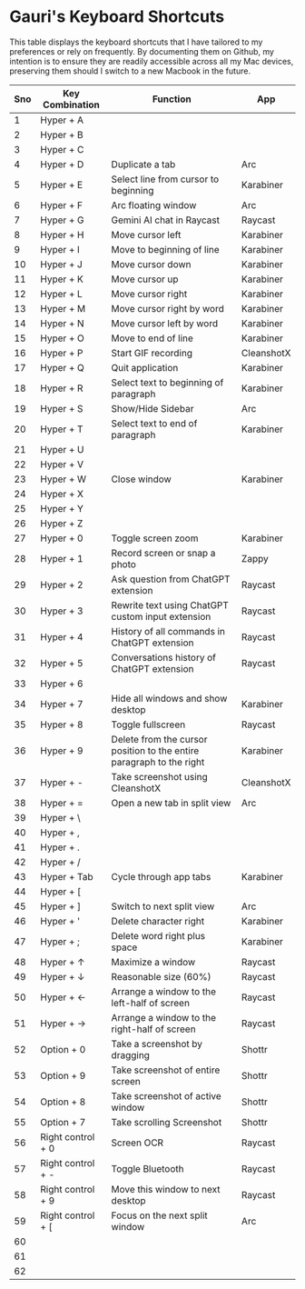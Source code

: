# Gauri's Keyboard Shortcuts

This table displays the keyboard shortcuts that I have tailored to my preferences or rely on frequently. By documenting them on Github, my intention is to ensure they are readily accessible across all my Mac devices, preserving them should I switch to a new Macbook in the future.



| Sno | Key Combination   | Function                                                             | App        |
| --- | ----------------- | -------------------------------------------------------------------- | ---------- |
| 1   | Hyper + A         |                                                                      |            |
| 2   | Hyper + B         |                                                                      |            |
| 3   | Hyper + C         |                                                                      |            |
| 4   | Hyper + D         | Duplicate a tab                                                      | Arc        |
| 5   | Hyper + E         | Select line from cursor to beginning                                 | Karabiner  |
| 6   | Hyper + F         | Arc floating window                                                  | Arc        |
| 7   | Hyper + G         | Gemini AI chat in Raycast                                            | Raycast    |
| 8   | Hyper + H         | Move cursor left                                                     | Karabiner  |
| 9   | Hyper + I         | Move to beginning of line                                            | Karabiner  |
| 10  | Hyper + J         | Move cursor down                                                     | Karabiner  |
| 11  | Hyper + K         | Move cursor up                                                       | Karabiner  |
| 12  | Hyper + L         | Move cursor right                                                    | Karabiner  |
| 13  | Hyper + M         | Move cursor right by word                                            | Karabiner  |
| 14  | Hyper + N         | Move cursor left by word                                             | Karabiner  |
| 15  | Hyper + O         | Move to end of line                                                  | Karabiner  |
| 16  | Hyper + P         | Start GIF recording                                                  | CleanshotX |
| 17  | Hyper + Q         | Quit application                                                     | Karabiner  |
| 18  | Hyper + R         | Select text to beginning of paragraph                                | Karabiner  |
| 19  | Hyper + S         | Show/Hide Sidebar                                                    | Arc        |
| 20  | Hyper + T         | Select text to end of paragraph                                      | Karabiner  |
| 21  | Hyper + U         |                                                                      |            |
| 22  | Hyper + V         |                                                                      |            |
| 23  | Hyper + W         | Close window                                                         | Karabiner  |
| 24  | Hyper + X         |                                                                      |            |
| 25  | Hyper + Y         |                                                                      |            |
| 26  | Hyper + Z         |                                                                      |            |
| 27  | Hyper + 0         | Toggle screen zoom                                                   | Karabiner  |
| 28  | Hyper + 1         | Record screen or snap a photo                                        | Zappy      |
| 29  | Hyper + 2         | Ask question from ChatGPT extension                                  | Raycast    |
| 30  | Hyper + 3         | Rewrite text using ChatGPT custom input extension                    | Raycast    |
| 31  | Hyper + 4         | History of all commands in ChatGPT extension                         | Raycast    |
| 32  | Hyper + 5         | Conversations history of ChatGPT extension                           | Raycast    |
| 33  | Hyper + 6         |                                                                      |            |
| 34  | Hyper + 7         | Hide all windows and show desktop                                    | Karabiner  |
| 35  | Hyper + 8         | Toggle fullscreen                                                    | Raycast    |
| 36  | Hyper + 9         | Delete from the cursor position to the entire paragraph to the right | Karabiner  |
| 37  | Hyper + -         | Take screenshot using CleanshotX                                     | CleanshotX |
| 38  | Hyper + =         | Open a new tab in split view                                         | Arc        |
| 39  | Hyper + \\        |                                                                      |            |
| 40  | Hyper + ,         |                                                                      |            |
| 41  | Hyper + .         |                                                                      |            |
| 42  | Hyper + /         |                                                                      |            |
| 43  | Hyper + Tab       | Cycle through app tabs                                               | Karabiner  |
| 44  | Hyper + [         |                                                                      |            |
| 45  | Hyper + ]         | Switch to next split view                                            | Arc        |
| 46  | Hyper + '         | Delete character right                                               | Karabiner  |
| 47  | Hyper + ;         | Delete word right plus space                                         | Karabiner  |
| 48  | Hyper + ↑         | Maximize a window                                                    | Raycast    |
| 49  | Hyper + ↓         | Reasonable size (60%)                                                | Raycast    |
| 50  | Hyper + ←         | Arrange a window to the left-half of screen                          | Raycast    |
| 51  | Hyper + →         | Arrange a window to the right-half of screen                         | Raycast    |
| 52  | Option + 0        | Take a screenshot by dragging                                        | Shottr     |
| 53  | Option + 9        | Take screenshot of entire screen                                     | Shottr     |
| 54  | Option + 8        | Take screenshot of active window                                     | Shottr     |
| 55  | Option + 7        | Take scrolling Screenshot                                            | Shottr     |
| 56  | Right control + 0 | Screen OCR                                                           | Raycast    |
| 57  | Right control + - | Toggle Bluetooth                                                     | Raycast    |
| 58  | Right control + 9 | Move this window to next desktop                                     | Raycast    |
| 59  | Right control + [ | Focus on the next split window                                       | Arc        |
| 60  |                   |                                                                      |            |
| 61  |                   |                                                                      |            |
| 62  |                   |                                                                      |
